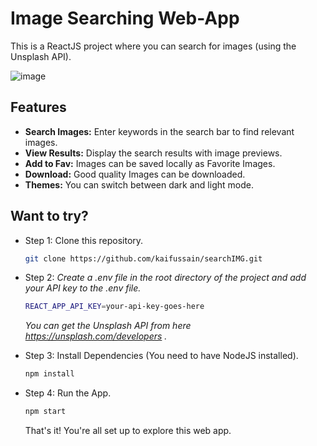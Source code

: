 # Image Searching Web-App

This is a ReactJS project where you can search for images (using the Unsplash API).

![image](https://github.com/kaifussain/searchIMG/assets/113294231/65e935e1-3dfc-493b-9c19-7be099c7be9d)

## Features

- **Search Images:** Enter keywords in the search bar to find relevant images.
- **View Results:** Display the search results with image previews.
- **Add to Fav:** Images can be saved locally as Favorite Images.
- **Download:** Good quality Images can be downloaded.
- **Themes:** You can switch between dark and light mode.

## Want to try?
- Step 1: Clone this repository.
  ```bash
  git clone https://github.com/kaifussain/searchIMG.git
  ```
- Step 2: _Create a .env file in the root directory of the project and add your API key to the .env file._
  ```bash
  REACT_APP_API_KEY=your-api-key-goes-here
  ```
  _You can get the Unsplash API from here https://unsplash.com/developers ._
  
- Step 3: Install Dependencies (You need to have NodeJS installed).
  ```bash
  npm install
  ```
- Step 4: Run the App.
  ```bash
  npm start
  ```
  That's it! You're all set up to explore this web app.
